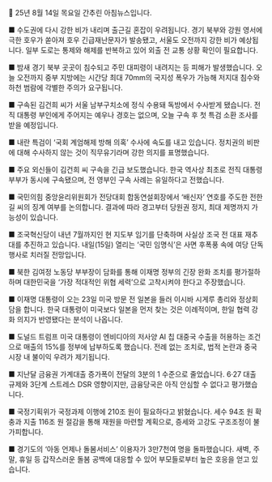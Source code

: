 📮 25년 8월 14일 목요일 간추린 아침뉴스입니다.

■ 수도권에 다시 강한 비가 내리며 출근길 혼잡이 우려됩니다. 경기 북부와 강원 영서에 극한 호우가 쏟아져 호우 긴급재난문자가 발송됐고, 서울도 오전까지 강한 비가 예상됩니다. 일부 도로는 통제와 해제를 반복하고 있어 외출 전 교통 상황 확인이 필요합니다.

■ 밤새 경기 북부 곳곳이 침수되고 주민 대피령이 내려지는 등 피해가 발생했습니다. 오늘 오전까지 중부 지방에는 시간당 최대 70mm의 국지성 폭우가 가능해 저지대 침수와 하천 범람에 각별한 주의가 요구됩니다.

■ 구속된 김건희 씨가 서울 남부구치소에 정식 수용돼 독방에서 수사받게 됐습니다. 전직 대통령 부인에게 주어지는 예우나 경호는 없으며, 오늘 구속 후 첫 특검 소환 조사를 받을 예정입니다.

■ 내란 특검이 ‘국회 계엄해제 방해 의혹’ 수사에 속도를 내고 있습니다. 정치권의 비판에 대해 수사하지 않는 것이 직무유기라며 강한 의지를 표명했습니다.

■ 주요 외신들이 김건희 씨 구속을 긴급 보도했습니다. 한국 역사상 최초로 전직 대통령 부부가 동시에 구속됐으며, 전 영부인 구속 사례는 유일하다고 전했습니다.

■ 국민의힘 중앙윤리위원회가 전당대회 합동연설회장에서 ‘배신자’ 연호를 주도한 전한길 씨의 징계 여부를 논의합니다. 결과에 따라 경고부터 당원권 정지, 최대 제명까지 가능성이 있습니다.

■ 조국혁신당이 내년 7월까지인 현 지도부 임기를 단축하며 사실상 조국 전 대표 재추대를 추진하고 있습니다. 내일(15일) 열리는 ‘국민 임명식’은 사면 후폭풍 속에 여당 단독 행사로 치러질 전망입니다.

■ 북한 김여정 노동당 부부장이 담화를 통해 이재명 정부의 긴장 완화 조치를 평가절하하며 대한민국을 ‘가장 적대적인 위협 세력’으로 고착시켜야 한다고 주장했습니다.

■ 이재명 대통령이 오는 23일 미국 방문 전 일본을 들러 이시바 시게루 총리와 정상회담을 합니다. 한국 대통령이 미국보다 일본을 먼저 찾는 것은 이례적이며, 한일 협력 강화 의지가 반영됐다는 분석이 나옵니다.

■ 도널드 트럼프 미국 대통령이 엔비디아의 저사양 AI 칩 대중국 수출을 허용하는 조건으로 매출의 15%를 정부에 납부하도록 했습니다. 전례 없는 조치로, 법적 논란과 중국 시장 내 불이익 우려가 제기됩니다.

■ 지난달 금융권 가계대출 증가폭이 전달의 3분의 1 수준으로 줄었습니다. 6·27 대출 규제와 3단계 스트레스 DSR 영향이지만, 금융당국은 아직 안심할 수 없다고 평가했습니다.

■ 국정기획위가 국정과제 이행에 210조 원이 필요하다고 밝혔습니다. 세수 94조 원 확충과 지출 116조 원 절감을 통해 재원을 마련할 계획으로, 증세와 고강도 구조조정이 불가피합니다.

■ 경기도의 ‘아동 언제나 돌봄서비스’ 이용자가 3만7천여 명을 돌파했습니다. 새벽, 주말, 휴일 등 갑작스러운 돌봄 공백에 대응할 수 있어 부모들로부터 높은 호응을 얻고 있습니다.
